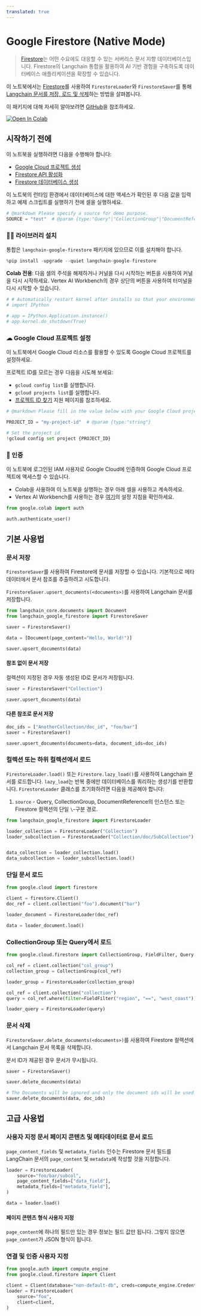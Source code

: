 ```yaml
---
translated: true
---
```


# Google Firestore (Native Mode)

> [Firestore](https://cloud.google.com/firestore)는 어떤 수요에도 대응할 수 있는 서버리스 문서 지향 데이터베이스입니다. Firestore의 Langchain 통합을 활용하여 AI 기반 경험을 구축하도록 데이터베이스 애플리케이션을 확장할 수 있습니다.

이 노트북에서는 [Firestore](https://cloud.google.com/firestore)를 사용하여 `FirestoreLoader`와 `FirestoreSaver`를 통해 [Langchain 문서를 저장, 로드 및 삭제](/docs/modules/data_connection/document_loaders/)하는 방법을 살펴봅니다.

이 패키지에 대해 자세히 알아보려면 [GitHub](https://github.com/googleapis/langchain-google-firestore-python/)을 참조하세요.

[![Open In Colab](https://colab.research.google.com/assets/colab-badge.svg)](https://colab.research.google.com/github/googleapis/langchain-google-firestore-python/blob/main/docs/document_loader.ipynb)

## 시작하기 전에

이 노트북을 실행하려면 다음을 수행해야 합니다:

* [Google Cloud 프로젝트 생성](https://developers.google.com/workspace/guides/create-project)
* [Firestore API 활성화](https://console.cloud.google.com/flows/enableapi?apiid=firestore.googleapis.com)
* [Firestore 데이터베이스 생성](https://cloud.google.com/firestore/docs/manage-databases)

이 노트북의 런타임 환경에서 데이터베이스에 대한 액세스가 확인된 후 다음 값을 입력하고 예제 스크립트를 실행하기 전에 셀을 실행하세요.

```python
# @markdown Please specify a source for demo purpose.
SOURCE = "test"  # @param {type:"Query"|"CollectionGroup"|"DocumentReference"|"string"}
```

### 🦜🔗 라이브러리 설치

통합은 `langchain-google-firestore` 패키지에 있으므로 이를 설치해야 합니다.

```python
%pip install -upgrade --quiet langchain-google-firestore
```

**Colab 전용**: 다음 셀의 주석을 해제하거나 커널을 다시 시작하는 버튼을 사용하여 커널을 다시 시작하세요. Vertex AI Workbench의 경우 상단의 버튼을 사용하여 터미널을 다시 시작할 수 있습니다.

```python
# # Automatically restart kernel after installs so that your environment can access the new packages
# import IPython

# app = IPython.Application.instance()
# app.kernel.do_shutdown(True)
```

### ☁ Google Cloud 프로젝트 설정

이 노트북에서 Google Cloud 리소스를 활용할 수 있도록 Google Cloud 프로젝트를 설정하세요.

프로젝트 ID를 모르는 경우 다음을 시도해 보세요:

* `gcloud config list`를 실행합니다.
* `gcloud projects list`를 실행합니다.
* [프로젝트 ID 찾기](https://support.google.com/googleapi/answer/7014113) 지원 페이지를 참조하세요.

```python
# @markdown Please fill in the value below with your Google Cloud project ID and then run the cell.

PROJECT_ID = "my-project-id"  # @param {type:"string"}

# Set the project id
!gcloud config set project {PROJECT_ID}
```

### 🔐 인증

이 노트북에 로그인된 IAM 사용자로 Google Cloud에 인증하여 Google Cloud 프로젝트에 액세스할 수 있습니다.

- Colab을 사용하여 이 노트북을 실행하는 경우 아래 셀을 사용하고 계속하세요.
- Vertex AI Workbench를 사용하는 경우 [여기](https://github.com/GoogleCloudPlatform/generative-ai/tree/main/setup-env)의 설정 지침을 확인하세요.

```python
from google.colab import auth

auth.authenticate_user()
```

## 기본 사용법

### 문서 저장

`FirestoreSaver`를 사용하여 Firestore에 문서를 저장할 수 있습니다. 기본적으로 메타데이터에서 문서 참조를 추출하려고 시도합니다.

`FirestoreSaver.upsert_documents(<documents>)`를 사용하여 Langchain 문서를 저장합니다.

```python
from langchain_core.documents import Document
from langchain_google_firestore import FirestoreSaver

saver = FirestoreSaver()

data = [Document(page_content="Hello, World!")]

saver.upsert_documents(data)
```

#### 참조 없이 문서 저장

컬렉션이 지정된 경우 자동 생성된 ID로 문서가 저장됩니다.

```python
saver = FirestoreSaver("Collection")

saver.upsert_documents(data)
```

#### 다른 참조로 문서 저장

```python
doc_ids = ["AnotherCollection/doc_id", "foo/bar"]
saver = FirestoreSaver()

saver.upsert_documents(documents=data, document_ids=doc_ids)
```

### 컬렉션 또는 하위 컬렉션에서 로드

`FirestoreLoader.load()` 또는 `Firestore.lazy_load()`를 사용하여 Langchain 문서를 로드합니다. `lazy_load`는 반복 중에만 데이터베이스를 쿼리하는 생성기를 반환합니다. `FirestoreLoader` 클래스를 초기화하려면 다음을 제공해야 합니다:

1. `source` - Query, CollectionGroup, DocumentReference의 인스턴스 또는 Firestore 컬렉션의 단일 `\`-구분 경로.

```python
from langchain_google_firestore import FirestoreLoader

loader_collection = FirestoreLoader("Collection")
loader_subcollection = FirestoreLoader("Collection/doc/SubCollection")


data_collection = loader_collection.load()
data_subcollection = loader_subcollection.load()
```

### 단일 문서 로드

```python
from google.cloud import firestore

client = firestore.Client()
doc_ref = client.collection("foo").document("bar")

loader_document = FirestoreLoader(doc_ref)

data = loader_document.load()
```

### CollectionGroup 또는 Query에서 로드

```python
from google.cloud.firestore import CollectionGroup, FieldFilter, Query

col_ref = client.collection("col_group")
collection_group = CollectionGroup(col_ref)

loader_group = FirestoreLoader(collection_group)

col_ref = client.collection("collection")
query = col_ref.where(filter=FieldFilter("region", "==", "west_coast"))

loader_query = FirestoreLoader(query)
```

### 문서 삭제

`FirestoreSaver.delete_documents(<documents>)`를 사용하여 Firestore 컬렉션에서 Langchain 문서 목록을 삭제합니다.

문서 ID가 제공된 경우 문서가 무시됩니다.

```python
saver = FirestoreSaver()

saver.delete_documents(data)

# The Documents will be ignored and only the document ids will be used.
saver.delete_documents(data, doc_ids)
```

## 고급 사용법

### 사용자 지정 문서 페이지 콘텐츠 및 메타데이터로 문서 로드

`page_content_fields` 및 `metadata_fields` 인수는 Firestore 문서 필드를 LangChain 문서의 `page_content` 및 `metadata`에 작성할 것을 지정합니다.

```python
loader = FirestoreLoader(
    source="foo/bar/subcol",
    page_content_fields=["data_field"],
    metadata_fields=["metadata_field"],
)

data = loader.load()
```

#### 페이지 콘텐츠 형식 사용자 지정

`page_content`에 하나의 필드만 있는 경우 정보는 필드 값만 됩니다. 그렇지 않으면 `page_content`가 JSON 형식이 됩니다.

### 연결 및 인증 사용자 지정

```python
from google.auth import compute_engine
from google.cloud.firestore import Client

client = Client(database="non-default-db", creds=compute_engine.Credentials())
loader = FirestoreLoader(
    source="foo",
    client=client,
)
```
